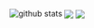 ![github stats](https://github-readme-stats.vercel.app/api?username=anggaxd&show_icons=true&theme=dark)
 <img align="center" src="https://github-readme-stats.anuraghazra1.vercel.app/api/top-langs/?username=anggaxd&layout=compact&theme=radical" />
 <img align="center" src="https://github-readme-stats.anuraghazra1.vercel.app/api/pin/?username=anggaxd&repo=bhot&theme=radical" />
